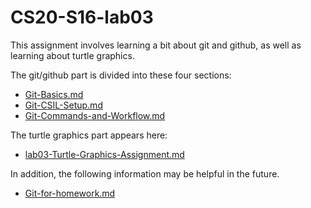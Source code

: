 # CS20-S16-lab03

This assignment involves learning a bit about git and github, as well as learning about turtle graphics.

The git/github part is divided into these four sections:

* [Git-Basics.md](Git-Basics.md)
* [Git-CSIL-Setup.md](Git-CSIL-Setup.md)	
* [Git-Commands-and-Workflow.md](Git-Commands-and-Workflow.md)

The turtle graphics part appears here:

* [lab03-Turtle-Graphics-Assignment.md](lab03-Turtle-Graphics-Assignment.md)

In addition, the following information may be helpful in the future.

* [Git-for-homework.md](Git-for-homework.md)

